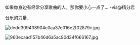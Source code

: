如果你身边有经常分享歌曲的人，那你要小心一点了… -via@精分君

音乐的力量...

![dedd309438904c0aa37e016e2f02879c.jpg](https://wxlzmt.github.io/cdn1/ext/qw/groups/30048/dedd309438904c0aa37e016e2f02879c.jpg)

![960ecaad157b46d6a5ac90d34f666167.jpg](https://wxlzmt.github.io/cdn1/ext/qw/groups/30048/960ecaad157b46d6a5ac90d34f666167.jpg)
